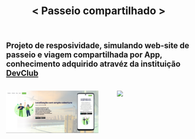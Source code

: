 <h1 align="center">< Passeio compartilhado ></h1>
<br>
<h2>Projeto de resposividade, simulando web-site de passeio e viagem compartilhada por App,<br>conhecimento adquirido atravéz da instituição <a href="https://rodolfomori.com.br/devclub">DevClub</a></h2>
<br>
<img width="50%" align="left" src="https://github.com/MrSalis/proj-passeio-compartilhado/blob/master/Picsart_23-06-09_06-52-42-661.jpg?raw=true"/>
<img width="40%" align="right" src="https://i0.wp.com/openacademy.github.io/HTML5-open-academy/session07-css3/images/css3_logo.png"/>
